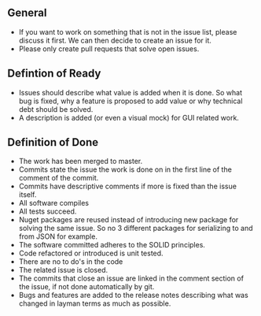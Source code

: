 ## General
- If you want to work on something that is not in the issue list, please discuss it first. We can then decide to create an issue for it.
- Please only create pull requests that solve open issues.

## Defintion of Ready
- Issues should describe what value is added when it is done. So what bug is fixed, why a feature is proposed to add value or why technical debt should be solved.
- A description is added (or even a visual mock) for GUI related work.

## Definition of Done
- The work has been merged to master.
- Commits state the issue the work is done on in the first line of the comment of the commit.
- Commits have descriptive comments if more is fixed than the issue itself.
- All software compiles
- All tests succeed.
- Nuget packages are reused instead of introducing new package for solving the same issue. So no 3 different packages for serializing to and from JSON for example.
- The software committed adheres to the SOLID principles.
- Code refactored or introduced is unit tested.
- There are no to do's in the code
- The related issue is closed.
- The commits that close an issue are linked in the comment section of the issue, if not done automatically by git.
- Bugs and features are added to the release notes describing what was changed in layman terms as much as possible.
